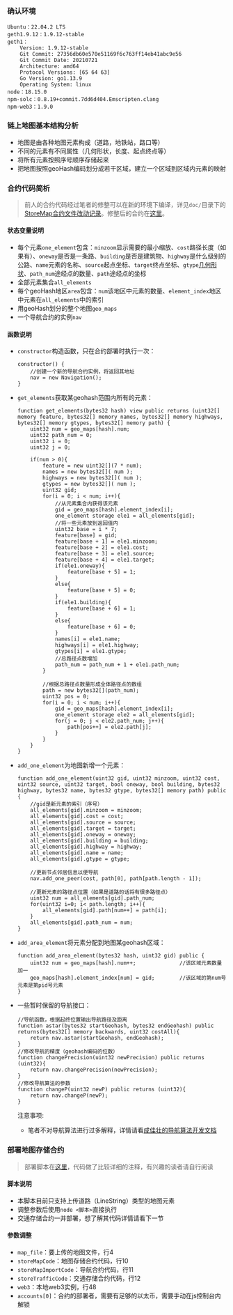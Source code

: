 ### 确认环境
```
Ubuntu：22.04.2 LTS
geth1.9.12：1.9.12-stable
geth1：
    Version: 1.9.12-stable
    Git Commit: 27356db60e570e51169f6c763ff14eb41abc9e56
    Git Commit Date: 20210721
    Architecture: amd64
    Protocol Versions: [65 64 63]
    Go Version: go1.13.9
    Operating System: linux
node：18.15.0
npm-solc：0.8.19+commit.7dd6d404.Emscripten.clang
npm-web3：1.9.0
```
### 链上地图基本结构分析
- 地图是由各种地图元素构成（道路，地铁站，路口等）
- 不同的元素有不同属性（几何形状，长度、起点终点等）
- 将所有元素按照序号顺序存储起来
- 把地图按照geoHash编码划分成若干区域，建立一个区域到区域内元素的映射
### 合约代码简析
> 前人的合约代码经过笔者的修整可以在新的环境下编译，详见`doc/`目录下的[StoreMap合约文件改动记录](../../doc/StoreMap%E5%90%88%E7%BA%A6%E6%96%87%E4%BB%B6%E6%94%B9%E5%8A%A8%E8%AE%B0%E5%BD%95.md)。修整后的合约在[这里](../../src/uploadmap/StoreMap.sol)。
#### 状态变量说明
- 每个元素`one_element`包含：`minzoom`显示需要的最小缩放、`cost`路径长度（如果有）、`oneway`是否是一条路、`building`是否是建筑物、`highway`是什么级别的公路、`name`元素的名称、`source`起点坐标、`target`终点坐标、`gtype`[几何形状](https://www.rfc-editor.org/rfc/rfc7946#section-1.4)、`path_num`途经点的数量、`path`途经点的坐标
- 全部元素集合`all_elements`
- 每个geoHash地区`area`包含：`num`该地区中元素的数量、`element_index`地区中元素在`all_elements`中的索引
- 用geoHash划分的整个地图`geo_maps`
- 一个导航合约的实例`nav`
#### 函数说明
- `constructor`构造函数，只在合约部署时执行一次：
    ```
    constructor() {
        //创建一个新的导航合约实例，将返回其地址
		nav = new Navigation();
	}
    ```
- `get_elements`获取某geohash范围内所有的元素：
	```
	function get_elements(bytes32 hash) view public returns (uint32[] memory feature, bytes32[] memory names, bytes32[] memory highways, bytes32[] memory gtypes, bytes32[] memory path) {
		uint32 num = geo_maps[hash].num;
		uint32 path_num = 0;
		uint32 i = 0;
		uint32 j = 0;

		if(num > 0){
			feature = new uint32[](7 * num);
			names = new bytes32[]( num );
			highways = new bytes32[]( num );
			gtypes = new bytes32[]( num );
			uint32 gid;
			for(i = 0; i < num; i++){
				//从元素集合内获得该元素
				gid = geo_maps[hash].element_index[i]; 
				one_element storage ele1 = all_elements[gid];
				//将一些元素放到返回值内
				uint32 base = i * 7;
				feature[base] = gid;
				feature[base + 1] = ele1.minzoom;
				feature[base + 2] = ele1.cost;
				feature[base + 3] = ele1.source;
				feature[base + 4] = ele1.target;
				if(ele1.oneway){
					feature[base + 5] = 1;
				}
				else{
					feature[base + 5] = 0;
				}
				if(ele1.building){
					feature[base + 6] = 1;
				}
				else{
					feature[base + 6] = 0;
				}
				names[i] = ele1.name;
				highways[i] = ele1.highway;
				gtypes[i] = ele1.gtype;
				//总路径点数增加
				path_num = path_num + 1 + ele1.path_num;
			}

			//根据总路径点数量形成全体路径点的数组
			path = new bytes32[](path_num);
			uint32 pos = 0;
			for(i = 0; i < num; i++){
				gid = geo_maps[hash].element_index[i];
				one_element storage ele2 = all_elements[gid];
				for(j = 0; j < ele2.path_num; j++){
					path[pos++] = ele2.path[j];
				}
			}
		}
	}
	```
- `add_one_element`为地图新增一个元素：
    ```
    function add_one_element(uint32 gid, uint32 minzoom, uint32 cost, uint32 source, uint32 target, bool oneway, bool building, bytes32 highway, bytes32 name, bytes32 gtype, bytes32[] memory path) public {
        //gid是新元素的索引（序号）
		all_elements[gid].minzoom = minzoom;
		all_elements[gid].cost = cost;
		all_elements[gid].source = source;
		all_elements[gid].target = target;
		all_elements[gid].oneway = oneway;
		all_elements[gid].building = building;
		all_elements[gid].highway = highway;
		all_elements[gid].name = name;
		all_elements[gid].gtype = gtype;
		
		//更新节点邻居信息以便导航
		nav.add_one_peer(cost, path[0], path[path.length - 1]);

        //更新元素的路径点位置（如果是道路的话将有很多路径点）
		uint32 num = all_elements[gid].path_num;
		for(uint32 i=0; i< path.length; i++){
			all_elements[gid].path[num++] = path[i];
		}
		all_elements[gid].path_num = num;
	}
    ```
- `add_area_element`将元素分配到地图某geohash区域：
    ```
    function add_area_element(bytes32 hash, uint32 gid) public {
		uint32 num = geo_maps[hash].num++;              //该区域元素数量加一
		geo_maps[hash].element_index[num] = gid;        //该区域的第num号元素是第pid号元素
	}
    ```
- 一些暂时保留的导航接口：
    ```
    //导航函数，根据起终位置输出导航路径及距离
    function astar(bytes32 startGeohash, bytes32 endGeohash) public returns(bytes32[] memory backwards, uint32 costAll){
		return nav.astar(startGeohash, endGeohash);
	}
    //修改导航的精度（geohash编码的位数）
	function changePrecision(uint32 newPrecision) public returns (uint32){
		return nav.changePrecision(newPrecision);
	}
    //修改导航算法的参数
	function changeP(uint32 newP) public returns (uint32){
		return nav.changeP(newP);
	}
    ```

    注意事项:
    - 笔者不对导航算法进行过多解释，详情请看[成佳壮的导航算法开发文档](../../reference/investigation-cjzhuang2020/%E8%B0%83%E5%BA%A6%E7%B3%BB%E7%BB%9F%E5%BC%80%E5%8F%91%E6%96%87%E6%A1%A3.md)
### 部署地图存储合约
> 部署脚本在[这里](../../src/contract_on_system/deploy%26uploadmap.js)，代码做了比较详细的注释，有兴趣的读者请自行阅读
#### 脚本说明
- 本脚本目前只支持上传道路（LineString）类型的地图元素
- 调整参数后使用`node <脚本>`直接执行
- 交通存储合约一并部署，想了解其代码详情请看下一节
#### 参数调整
- `map_file`：要上传的地图文件，行4
- `storeMapCode`：地图存储合约代码，行10
- `storeMapImportCode`：导航合约代码，行11
- `storeTrafficCode`：交通存储合约代码，行12
- `web3`：本地web3实例，行48
- `accounts[0]`：合约的部署者，需要有足够的以太币，需要手动在js控制台内解锁